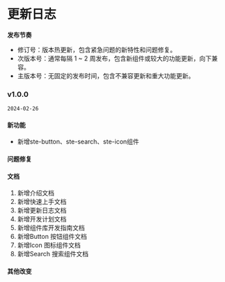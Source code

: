 # 更新日志

**发布节奏**

- 修订号：版本热更新，包含紧急问题的新特性和问题修复。
- 次版本号：通常每隔 1 ~ 2 周发布，包含新组件或较大的功能更新，向下兼容。
- 主版本号：无固定的发布时间，包含不兼容更新和重大功能更新。


### v1.0.0

`2024-02-26`

#### 新功能

- 新增ste-button、ste-search、ste-icon组件

#### 问题修复



#### 文档
1. 新增介绍文档
2. 新增快速上手文档
3. 新增更新日志文档
4. 新增开发计划文档
5. 新增组件库开发指南文档
6. 新增Button 按钮组件文档
7. 新增Icon 图标组件文档
8. 新增Search 搜索组件文档


#### 其他改变
